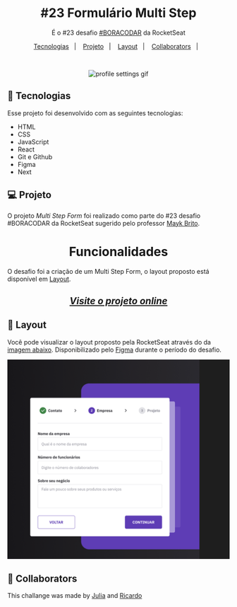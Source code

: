 <h1 align="center"> #23 Formulário Multi Step </h1>

<p align="center">
É o #23 desafio <a href="https://boracodar.dev/">#BORACODAR</a> da RocketSeat<br/>
</p>

<p align="center">
  <a href="#-tecnologias">Tecnologias</a>&nbsp;&nbsp;&nbsp;|&nbsp;&nbsp;&nbsp;
  <a href="#-projeto">Projeto</a>&nbsp;&nbsp;&nbsp;|&nbsp;&nbsp;&nbsp;
  <a href="#-layout">Layout</a>&nbsp;&nbsp;&nbsp;|&nbsp;&nbsp;&nbsp;
  <a href="#-collaborators">Collaborators</a>&nbsp;&nbsp;&nbsp;|&nbsp;&nbsp;&nbsp;
</p>

<br>

<p align="center" id="-layout">
  <img alt="profile settings gif" src="./public/form.gif">
</p>

## 🚀 Tecnologias

Esse projeto foi desenvolvido com as seguintes tecnologias:

-   HTML
-   CSS
-   JavaScript
-   React
-   Git e Github
-   Figma
-   Next

## 💻 Projeto

O projeto _Multi Step Form_ foi realizado como parte do #23 desafio #BORACODAR da RocketSeat sugerido pelo professor <a href="https://github.com/maykbrito" alt="Link para o GitHub do professor Mayk Brito" target="_blank">Mayk Brito</a>.

<h1 align="center">
  Funcionalidades
</h1>

O desafio foi a criação de um Multi Step Form, o layout proposto está disponível em <a href="#-layout-figma">Layout</a>.

_<h2 align="center" ><a href="https://multi-step-form-gilt-nine.vercel.app/" target="_blank">Visite o projeto online</a></h2>_

## 🔖 Layout

Você pode visualizar o layout proposto pela RocketSeat através do da <a href="#-layout-figma">imagem abaixo</a>. Disponibilizado pelo [Figma](https://figma.com) durante o período do desafio.

<p align="center" id="-layout-figma">
  <img alt="profile settings figma" src="./public/figma.png">
</p>

## 📃 Collaborators

This challange was made by [Julia](https://gsajulia.github.io) and [Ricardo](https://rickazuo.github.io/portfolio/)
